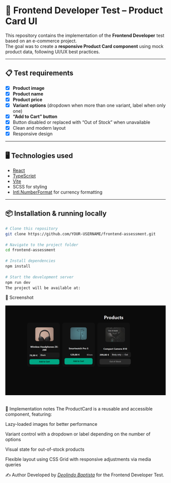 # 🧪 Frontend Developer Test – Product Card UI

This repository contains the implementation of the **Frontend Developer** test based on an e-commerce project.  
The goal was to create a **responsive Product Card component** using mock product data, following UI/UX best practices.

---

## 📋 Test requirements

- [x] **Product image**
- [x] **Product name**
- [x] **Product price**
- [x] **Variant options** (dropdown when more than one variant, label when only one)
- [x] **“Add to Cart” button**
- [x] Button disabled or replaced with “Out of Stock” when unavailable
- [x] Clean and modern layout
- [x] Responsive design

---

## 🖥️ Technologies used

- [React](https://react.dev/)
- [TypeScript](https://www.typescriptlang.org/)
- [Vite](https://vitejs.dev/)
- SCSS for styling
- [Intl.NumberFormat](https://developer.mozilla.org/en-US/docs/Web/JavaScript/Reference/Global_Objects/Intl/NumberFormat) for currency formatting

---

## 📦 Installation & running locally

```bash
# Clone this repository
git clone https://github.com/YOUR-USERNAME/frontend-assessment.git

# Navigate to the project folder
cd frontend-assessment

# Install dependencies
npm install

# Start the development server
npm run dev
The project will be available at:
```


📸 Screenshot
<br> <br>
<img src="https://github.com/Deobap73/frontend-assessment/blob/18e4e1664e8bb2a40d670a69bd8f9fc458463e12/src/assets/Screenshot%202025-08-08%20153204.png">
<br> <br>

📄 Implementation notes
The ProductCard is a reusable and accessible component, featuring:

Lazy-loaded images for better performance

Variant control with a dropdown or label depending on the number of options

Visual state for out-of-stock products

Flexible layout using CSS Grid with responsive adjustments via media queries



✍️ Author
Developed by [_Deolindo Baptista_](https://github.com/Deobap73) for the Frontend Developer Test.

